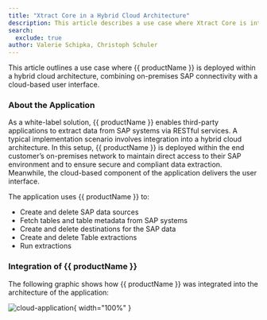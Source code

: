 ```yaml
---
title: "Xtract Core in a Hybrid Cloud Architecture"
description: This article describes a use case where Xtract Core is integrated into a customer application.
search:
  exclude: true
author: Valerie Schipka, Christoph Schuler
---
```


This article outlines a use case where {{ productName }} is deployed within a hybrid cloud architecture, combining on-premises SAP connectivity with a cloud-based user interface.

### About the Application


As a white-label solution, {{ productName }} enables third-party applications to extract data from SAP systems via RESTful services.
A typical implementation scenario involves integration into a hybrid cloud architecture. 
In this setup, {{ productName }} is deployed within the end customer’s on-premises network to maintain direct access to their SAP environment and to ensure secure and compliant data extraction.
Meanwhile, the cloud-based component of the application delivers the user interface.

The application uses {{ productName }} to:

- Create and delete SAP data sources
- Fetch tables and table metadata from SAP systems
- Create and delete destinations for the SAP data
- Create and delete Table extractions
- Run extractions


### Integration of {{ productName }}

The following graphic shows how {{ productName }} was integrated into the architecture of the application:

![cloud-application](../assets/images/articles/xc/cloud-application.svg){ width="100%" }
